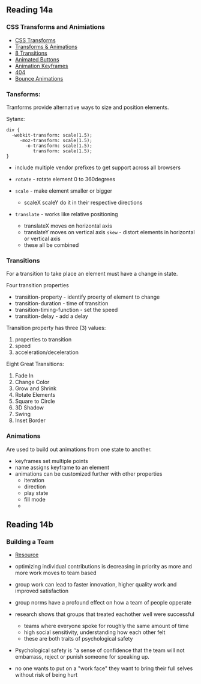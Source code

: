 ## Reading 14a
### CSS Transforms and Animiations
- [CSS Transforms](http://learn.shayhowe.com/advanced-html-css/css-transforms/)
- [Transforms & Animations](http://learn.shayhowe.com/advanced-html-css/transitions-animations/)
- [8 Transitions](http://www.webdesignerdepot.com/2014/05/8-simple-css3-transitions-that-will-wow-your-users)
- [Animated Buttons](http://codepen.io/retyui/pen/ByoaXV)
- [Animation Keyframes](http://codepen.io/akshaychauhan/pen/oAfae)
- [404](http://codepen.io/kieranfivestars/pen/MYdQxX)
- [Bounce Animations](http://codepen.io/dp_lewis/pen/gCfBv)

### Tansforms:
Tranforms provide alternative ways to size and position elements.

Sytanx:
```
div {
  -webkit-transform: scale(1.5);
     -moz-transform: scale(1.5);
       -o-transform: scale(1.5);
          transform: scale(1.5);
}
```
- include multiple vendor prefixes to get support across all browsers
  
- `rotate` - rotate element 0 to 360degrees
- `scale` - make element smaller or bigger
  - scaleX scaleY do it in their respective directions
- `translate` - works like relative positioning
  - translateX moves on horizontal axis
  - translateY moves on vertical axis
  `skew` - distort elements in horizontal or vertical axis
  - these all be combined

### Transitions
For a transition to take place an element must have a change in state.

Four transition properties
- transition-property - identify proerty of element to change
- transition-duration - time of transition
- transition-timing-function - set the speed
- transition-delay - add a delay

Transition property has three (3) values:
1. properties to transition
2. speed
3. acceleration/deceleration

Eight Great Transitions:
1. Fade In
2. Change Color
3. Grow and Shrink
4. Rotate Elements
5. Square to Circle
6. 3D Shadow
7. Swing
8. Inset Border

### Animations
Are used to build out animations from one state to another.
- keyframes set multiple points
- name assigns keyframe to an element
- animations can be customized further with other properties
  - iteration
  - direction
  - play state
  - fill mode
  - 


## Reading 14b
### Building a Team
- [Resource](https://www.google.com/amp/mobile.nytimes.com/2016/02/28/magazine/what-google-learned-from-its-quest-to-build-the-perfect-team.amp.html)

- optimizing individual contributions is decreasing in priority as more and more work moves to team based
- group work can lead to faster innovation, higher quality work and improved satisfaction
- group norms have a profound effect on how a team of people opperate
- research shows that groups that treated eachother well were successful
  - teams where everyone spoke for roughly the same amount of time
  - high social sensitivity, understanding how each other felt
  - these are both traits of psychological safety
- Psychological safety is ‘‘a sense of confidence that the team will not embarrass, reject or punish someone for speaking up.
- no one wants to put on a "work face" they want to bring their full selves without risk of being hurt